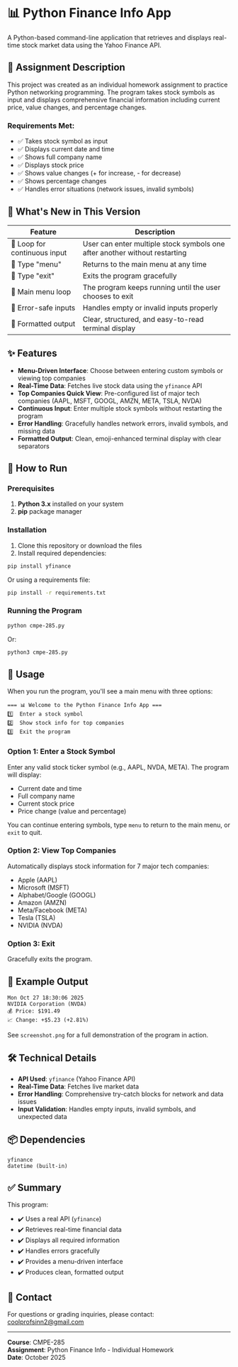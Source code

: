# 📊 Python Finance Info App

A Python-based command-line application that retrieves and displays real-time stock market data using the Yahoo Finance API.

## 📝 Assignment Description

This project was created as an individual homework assignment to practice Python networking programming. The program takes stock symbols as input and displays comprehensive financial information including current price, value changes, and percentage changes.

### Requirements Met:
- ✅ Takes stock symbol as input
- ✅ Displays current date and time
- ✅ Shows full company name
- ✅ Displays stock price
- ✅ Shows value changes (+ for increase, - for decrease)
- ✅ Shows percentage changes
- ✅ Handles error situations (network issues, invalid symbols)

## 🧠 What's New in This Version

| Feature | Description |
|---------|-------------|
| 🔁 Loop for continuous input | User can enter multiple stock symbols one after another without restarting |
| 🧭 Type "menu" | Returns to the main menu at any time |
| 🚪 Type "exit" | Exits the program gracefully |
| 🧩 Main menu loop | The program keeps running until the user chooses to exit |
| 🧹 Error-safe inputs | Handles empty or invalid inputs properly |
| 💅 Formatted output | Clear, structured, and easy-to-read terminal display |

## ✨ Features

- **Menu-Driven Interface**: Choose between entering custom symbols or viewing top companies
- **Real-Time Data**: Fetches live stock data using the `yfinance` API
- **Top Companies Quick View**: Pre-configured list of major tech companies (AAPL, MSFT, GOOGL, AMZN, META, TSLA, NVDA)
- **Continuous Input**: Enter multiple stock symbols without restarting the program
- **Error Handling**: Gracefully handles network errors, invalid symbols, and missing data
- **Formatted Output**: Clean, emoji-enhanced terminal display with clear separators

## 🚀 How to Run

### Prerequisites

1. **Python 3.x** installed on your system
2. **pip** package manager

### Installation

1. Clone this repository or download the files
2. Install required dependencies:

```bash
pip install yfinance
```

Or using a requirements file:

```bash
pip install -r requirements.txt
```

### Running the Program

```bash
python cmpe-285.py
```

Or:

```bash
python3 cmpe-285.py
```

## 📖 Usage

When you run the program, you'll see a main menu with three options:

```
=== 📊 Welcome to the Python Finance Info App ===
1️⃣  Enter a stock symbol
2️⃣  Show stock info for top companies
3️⃣  Exit the program
```

### Option 1: Enter a Stock Symbol

Enter any valid stock ticker symbol (e.g., AAPL, NVDA, META). The program will display:
- Current date and time
- Full company name
- Current stock price
- Price change (value and percentage)

You can continue entering symbols, type `menu` to return to the main menu, or `exit` to quit.

### Option 2: View Top Companies

Automatically displays stock information for 7 major tech companies:
- Apple (AAPL)
- Microsoft (MSFT)
- Alphabet/Google (GOOGL)
- Amazon (AMZN)
- Meta/Facebook (META)
- Tesla (TSLA)
- NVIDIA (NVDA)

### Option 3: Exit

Gracefully exits the program.

## 📸 Example Output

```
Mon Oct 27 18:30:06 2025
NVIDIA Corporation (NVDA)
💰 Price: $191.49
📈 Change: +$5.23 (+2.81%)
```

See `screenshot.png` for a full demonstration of the program in action.

## 🛠️ Technical Details

- **API Used**: `yfinance` (Yahoo Finance API)
- **Real-Time Data**: Fetches live market data
- **Error Handling**: Comprehensive try-catch blocks for network and data issues
- **Input Validation**: Handles empty inputs, invalid symbols, and unexpected data

## 📦 Dependencies

```
yfinance
datetime (built-in)
```

## ✅ Summary

This program:
- ✔️ Uses a real API (`yfinance`)
- ✔️ Retrieves real-time financial data
- ✔️ Displays all required information
- ✔️ Handles errors gracefully
- ✔️ Provides a menu-driven interface
- ✔️ Produces clean, formatted output

## 📧 Contact

For questions or grading inquiries, please contact: coolprofsinn2@gmail.com

---

**Course**: CMPE-285  
**Assignment**: Python Finance Info - Individual Homework  
**Date**: October 2025

